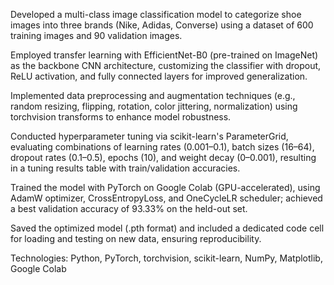 Developed a multi-class image classification model to categorize shoe images into three brands (Nike, Adidas, Converse) using a dataset of 600 training images and 90 validation images.

Employed transfer learning with EfficientNet-B0 (pre-trained on ImageNet) as the backbone CNN architecture, customizing the classifier with dropout, ReLU activation, and fully connected layers for improved generalization.

Implemented data preprocessing and augmentation techniques (e.g., random resizing, flipping, rotation, color jittering, normalization) using torchvision transforms to enhance model robustness.

Conducted hyperparameter tuning via scikit-learn's ParameterGrid, evaluating combinations of learning rates (0.001–0.1), batch sizes (16–64), dropout rates (0.1–0.5), epochs (10), and weight decay (0–0.001), resulting in a tuning results table with train/validation accuracies.

Trained the model with PyTorch on Google Colab (GPU-accelerated), using AdamW optimizer, CrossEntropyLoss, and OneCycleLR scheduler; achieved a best validation accuracy of 93.33% on the held-out set.

Saved the optimized model (.pth format) and included a dedicated code cell for loading and testing on new data, ensuring reproducibility.

Technologies: Python, PyTorch, torchvision, scikit-learn, NumPy, Matplotlib, Google Colab

